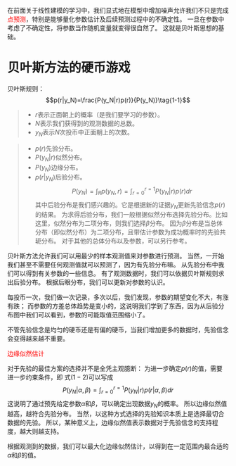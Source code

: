 在前面关于线性建模的学习中，我们显式地在模型中增加噪声允许我们不只是完成<font color=red>点预测</font>，特别是能够量化参数估计及后续预测过程中的不确定性。
一旦在参数中考虑了不确定性，将参数当作随机变量就变得很自然了。
这就是贝叶斯思想的基础。

贝叶斯方法的硬币游戏
==============================================
贝叶斯规则：
$$p(r|y_N)=\frac{P(y_N|r)p(r)}{P(y_N)}\tag{1-1}$$
> - $r$表示正面朝上的概率（是我们要学习的参数）。
> - $N$表示我们获得到的观测数据的总数。
> - $y_N$表示$N$次投币中正面朝上的次数。

> - $p(r)$先验分布。
> - $P(y_N|r)$似然分布。
> - $P(y_N)$边缘分布。
> - $p(r|y_N)$后验分布。
$$P(y_N)=\int_Rp(y_N,r)=\int_{r=0}^{r=1} P(y_N|r)p(r)dr\tag{1-2}$$
其中后验分布是我们感兴趣的。它是根据新的证据$y_N$更新先验信念$p(r)$的结果。
为求得后验分布，我们一般根据似然分布选择先验分布。比如这里，似然分布为二项分布，则我们选择$\beta$分布。
因为$\beta$分布是当总体分布（即似然分布）为二项分布，且带估计参数为成功概率时的先验共轭分布。
对于其他的总体分布以及参数，可以另行参考。

贝叶斯方法允许我们可以用最少的样本观测值来对参数进行预测。
当然，一开始我们甚至不需要任何观测值就可以预测了，因为有先验分布嘛。
从先验分布中我们可以得到有关参数的一些信息。
有了观测数据时，我们可以依据贝叶斯规则求出后验分布。
根据后眼分布，我们可以更新对参数的认识。

每投币一次，我们做一次记录，多次以后，我们发现，参数的期望变化不大，有涨有跌；
而参数的方差总体趋势是变小的，这说明我们学到了东西，因为从后验分布图中我们可以看到，参数的可能取值范围缩小了。

不管先验信念是均匀的硬币还是有偏的硬币，当我们增加更多的数据时，先验信念会变得越来越不重要。

<font color=red>边缘似然估计</font>

对于先验的最佳方案的选择并不是全凭主观臆断：
为进一步确定$p(r)$的值，需要进一步约束条件，即
式$(1-2)$可以写成
$$P(y_N|\alpha,\beta)=\int_{r=0}^{r=1} P(y_N|r)p(r|\alpha,\beta)dr\tag{1-2}$$
这说明了通过预先给定参数$\alpha$和$\beta$，可以确定出现数据$y_N$的概率。
所以边缘似然值越高，越符合先验分布。
当然，以这种方式选择的先验知识本质上是选择最切合数据的先验。
所以，某种意义上，边缘似然值表示数据对于先验信念的支持程度，越大则越支持。

根据观测到的数据，我们可以最大化边缘似然估计，以得到在一定范围内最合适的$\alpha$和$\beta$的值。
